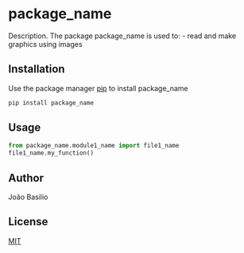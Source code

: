 # package_name

Description. 
The package package_name is used to:
	- read and make graphics using images
	

## Installation

Use the package manager [pip](https://pip.pypa.io/en/stable/) to install package_name

```bash
pip install package_name
```

## Usage

```python
from package_name.module1_name import file1_name
file1_name.my_function()
```

## Author
João Basilio

## License
[MIT](https://choosealicense.com/licenses/mit/)

